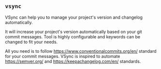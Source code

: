 ## `vsync`

VSync can help you to manage your project's version and changelog automatically.

It will increase your project's version automatically based on your git commit messages.
Tool is highly configurable and keywords can be changed to fit your needs.

All you need is to follow https://www.conventionalcommits.org/en/ standard for your commit messages.
VSync is inspired to automate https://semver.org/ and https://keepachangelog.com/en/ standards.
